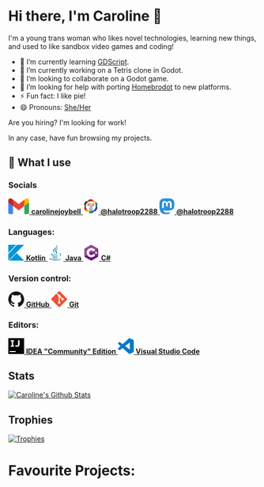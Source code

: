 # Hi there, I'm Caroline 👋

I'm a young trans woman who likes novel technologies, learning new things, and used to like sandbox video games and coding!

- 🌱 I’m currently learning [GDScript](https://docs.godotengine.org/en/stable/tutorials/scripting/gdscript/gdscript_basics.html).
- 🔭 I’m currently working on a Tetris clone in Godot.
- 👯 I’m looking to collaborate on a Godot game.
- 🤔 I’m looking for help with porting [Homebrodot] to new platforms.
- ⚡ Fun fact: I like pie!
- 😄 Pronouns: [She/Her](https://en.pronouns.page/@halotroop2288)

[Homebrodot]:https://github.com/Homebrodot/godot

Are you hiring? I'm looking for work!

In any case, have fun browsing my projects.

## 🌠 What I use

<!--- Thanks for breaking my cool highlights that used code blocks, GitHub! --->

### Socials

<a href="mailto://carolinejoybell@gmail.com" title="Gmail">
    <img height="32" src="/assets/gmail.svg">
    <b>carolinejoybell</b>
</a>
<a href="https://tech.lgbt/@halotroop2288" title="Tech.LGBT">
    <img height="32" src="/assets/tech.lgbt.png">
    <b>@halotroop2288</b>
</a>
<a href="https://meow.social/@halotroop2288" title="Meow.Social">
    <img height="32" src="/assets/mastodon.svg">
    <b>@halotroop2288</b>
</a>

### Languages:

<a href="https://kotlinlang.org" title="Kotlin">
    <img height="32" src="/assets/kotlin.svg">
    <b>Kotlin</b>
</a>
<a href="https://adoptium.net/" title="Adoptium">
    <img height="32" src="/assets/java.svg">
    <b>Java</b>
</a>
<a href="https://www.mono-project.com/" title="Mono">
    <img height="32" src="/assets/csharp.svg">
    <b>C#</b>
</a>

### Version control:

<a href="https://github.com" title="GitHub">
    <img height="32" src="/assets/github.svg">
    <b>GitHub</b>
</a>
<a href="https://git-scm.com" title="Git">
    <img height="32" src="/assets/git.svg">
    <b>Git</b>
</a>

### Editors:

<a href="https://www.jetbrains.com/idea/" title="IntelliJ Idea Community Edition">
    <img height="32" src="/assets/intellijidea.svg">
    <b>IDEA "Community" Edition</b>
</a>
<a href="https://code.visualstudio.com/" title="Visual Studio Code">
    <img height="32" src="/assets/visualstudiocode.svg">
    <b>Visual Studio Code</b>
</a>

## Stats

[![Caroline's Github Stats](https://github-readme-stats.vercel.app/api?username=halotroop2288)](https://github.com/halotroop2288)
<!--- Removed Language stats because they were inaccurate --->

## Trophies

[![Trophies](https://github-profile-trophy.vercel.app/?username=halotroop2288&theme=onedark)](https://github.com/ryo-ma/github-profile-trophy)

# Favourite Projects:
